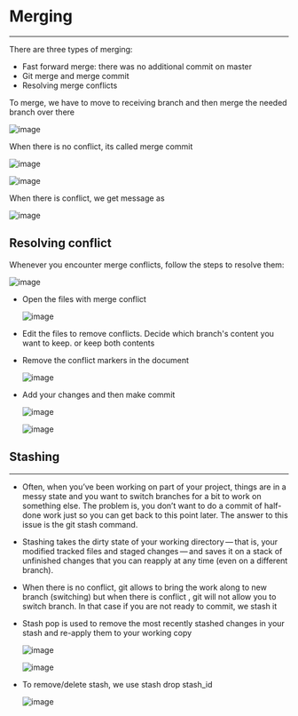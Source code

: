# Merging
--------------
There are three types of merging:
- Fast forward merge: there was no additional commit on master
- Git merge and merge commit
- Resolving merge conflicts

To merge, we have to move to receiving branch and then merge the needed branch over there

![image](https://user-images.githubusercontent.com/103237142/176709245-c5153819-99b5-401a-a5e5-431af806015c.png)

When there is no conflict, its called merge commit

![image](https://user-images.githubusercontent.com/103237142/176709439-8554775a-783f-404e-b6ea-b6665a82b249.png)

![image](https://user-images.githubusercontent.com/103237142/176709518-a2083a80-dd2e-4407-8eb1-b255d7e4423b.png)

When there is conflict, we get message as

![image](https://user-images.githubusercontent.com/103237142/176709646-8d11bb0f-81b1-41bc-8666-91d7b5517c72.png)

## Resolving conflict
Whenever you encounter merge conflicts, follow the steps to resolve them:

  ![image](https://user-images.githubusercontent.com/103237142/176710492-2955fa66-01ed-455f-9fa6-2580092f4f27.png)

+ Open the files with merge conflict
  
  ![image](https://user-images.githubusercontent.com/103237142/176710565-dc082a3c-549c-4ab0-bc34-3c085082b7a6.png)

+ Edit the files to remove conflicts. Decide which branch's content you want to keep. or keep both contents
+ Remove the conflict markers in the document

  ![image](https://user-images.githubusercontent.com/103237142/176710633-04b8ab9b-c989-4f73-8b9f-7d9a3307b8a0.png)

+ Add your changes and then make commit
  
  ![image](https://user-images.githubusercontent.com/103237142/176710721-92b91392-46f8-4d5c-8490-f095abc6a302.png)
  
  ![image](https://user-images.githubusercontent.com/103237142/176710776-ffc523a6-29f1-4bb9-8c01-97d4837d4cd3.png)

## Stashing
----------------------------
- Often, when you’ve been working on part of your project, things are in a messy state and you want to switch branches for a bit to 
  work on something else. The problem is, you don’t want to do a commit of half-done work just so you can get back to this point later. 
  The answer to this issue is the git stash command.
  
- Stashing takes the dirty state of your working directory — that is, your modified tracked files and staged changes — and saves it on 
  a stack of unfinished changes that you can reapply at any time (even on a different branch).
  
- When there is no conflict, git allows to bring the work along to new branch (switching) but when there is conflict , git will not allow 
  you to switch branch. In that case if you are not ready to commit, we stash it
  
- Stash pop is used to remove the most recently stashed changes in your stash and re-apply them to your working copy

  ![image](https://user-images.githubusercontent.com/103237142/176712310-df2e5032-9387-455a-91ba-5f0f087a69ec.png)

  ![image](https://user-images.githubusercontent.com/103237142/176712339-8d529fd6-af3f-41a5-bc2a-e0bbd65d5fb1.png)

- To remove/delete stash, we use stash drop stash_id
  
  ![image](https://user-images.githubusercontent.com/103237142/176712490-278b2c42-c299-4dd7-a29a-943f5ded5f72.png)



